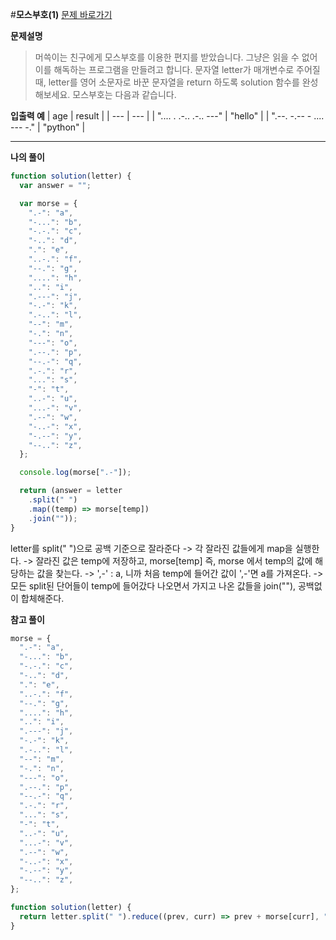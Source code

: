 #**모스부호(1)**
[문제 바로가기](https://school.programmers.co.kr/learn/courses/30/lessons/120820)

**문제설명**

> 머쓱이는 친구에게 모스부호를 이용한 편지를 받았습니다. 그냥은 읽을 수 없어 이를 해독하는 프로그램을 만들려고 합니다. 문자열 letter가 매개변수로 주어질 때, letter를 영어 소문자로 바꾼 문자열을 return 하도록 solution 함수를 완성해보세요.
> 모스부호는 다음과 같습니다.

**입출력 예**
| age | result |
| --- | --- |
| ".... . .-.. .-.. ---" | "hello" |
| ".--. -.-- - .... --- -." | "python" |

---

**나의 풀이**

```javascript
function solution(letter) {
  var answer = "";

  var morse = {
    ".-": "a",
    "-...": "b",
    "-.-.": "c",
    "-..": "d",
    ".": "e",
    "..-.": "f",
    "--.": "g",
    "....": "h",
    "..": "i",
    ".---": "j",
    "-.-": "k",
    ".-..": "l",
    "--": "m",
    "-.": "n",
    "---": "o",
    ".--.": "p",
    "--.-": "q",
    ".-.": "r",
    "...": "s",
    "-": "t",
    "..-": "u",
    "...-": "v",
    ".--": "w",
    "-..-": "x",
    "-.--": "y",
    "--..": "z",
  };

  console.log(morse[".-"]);

  return (answer = letter
    .split(" ")
    .map((temp) => morse[temp])
    .join(""));
}
```

letter를 split(" ")으로 공백 기준으로 잘라준다
-> 각 잘라진 값들에게 map을 실행한다.
-> 잘라진 값은 temp에 저장하고, morse[temp] 즉, morse 에서 temp의 값에 해당하는 값을 찾는다.
-> ',-' : a, 니까 처음 temp에 들어간 값이 ',-'면 a를 가져온다.
-> 모든 split된 단어들이 temp에 들어갔다 나오면서 가지고 나온 값들을 join(""), 공백없이 합체해준다.

**참고 풀이**

```javascript
morse = {
  ".-": "a",
  "-...": "b",
  "-.-.": "c",
  "-..": "d",
  ".": "e",
  "..-.": "f",
  "--.": "g",
  "....": "h",
  "..": "i",
  ".---": "j",
  "-.-": "k",
  ".-..": "l",
  "--": "m",
  "-.": "n",
  "---": "o",
  ".--.": "p",
  "--.-": "q",
  ".-.": "r",
  "...": "s",
  "-": "t",
  "..-": "u",
  "...-": "v",
  ".--": "w",
  "-..-": "x",
  "-.--": "y",
  "--..": "z",
};

function solution(letter) {
  return letter.split(" ").reduce((prev, curr) => prev + morse[curr], "");
}
```
